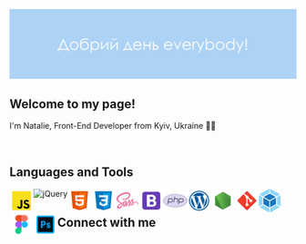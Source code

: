 ![Header](https://github.com/natasnovida/natasnovida/blob/main/assets/image.svg)

## Welcome to my page!<br/>
I'm Natalie, Front-End Developer from Kyiv, Ukraine :blue_heart::yellow_heart:

<br/>

## Languages and Tools
<a href="https://developer.mozilla.org/en-US/docs/Web/JavaScript" target="_blank"><img align="left" alt="JavaScript" height ="42px" src="assets/javascript.svg"></a>
<!-- <a href="https://www.typescriptlang.org/" target="_blank"><img align="left" alt="Typescirpt" height ="42px" src="assets/typescript.svg></a> -->
<!-- <a href="https://reactjs.org/" target="_blank"> <img align="left" alt="React" height ="42px" src="assets/react.svg"></a> -->
<a href="https://jquery.com/" target="_blank"><img align="left" alt="jQuery" height ="42px" src="https://img.icons8.com/external-tal-revivo-color-tal-revivo/48/000000/external-jquery-is-a-javascript-library-designed-to-simplify-html-logo-color-tal-revivo.png"></a>
<a href="https://html.spec.whatwg.org/multipage/" target="_blank"><img align="left" alt="HTML5" height ="42px" src="assets/html5.svg"></a>
<a href="https://www.w3.org/Style/CSS/Overview.en.html" target="_blank"><img align="left" alt="CSS3" height ="42px" src="assets/css3.svg"></a>
<a href="https://sass-lang.com/" target="_blank"><img align="left" alt="Sass" height ="42px" src="assets/sass.svg"></a>
<a href="https://getbootstrap.com/" target="_blank"><img align="left" alt="Bootstrap 4" height ="42px" src="assets/bootstrap.svg"></a>
<a href="https://www.php.net/" target="_blank"><img align="left" alt="php" height ="42px" src="assets/php.svg"></a>
<a href="https://wordpress.com/ru/" target="_blank"><img align="left" alt="Wordpress" height ="42px" src="assets/wordpress.svg"></a>
<a href="https://nodejs.org" target="_blank"><img align="left" alt="Node.js" height ="42px" src="assets/node.svg"></a>
<a href="https://git-scm.com/" target="_blank"><img align="left" alt="git" height='42px' src="assets/git-scm.svg"/></a>
<a href="https://webpack.js.org/" target="_blank"><img align="left" alt="Webpack" height='42px' src="assets/webpack.png"/></a>
<a href="https://www.figma.com/" target="_blank"><img align="left" alt="Figma" height='42px' src="assets/figma.svg"/></a>
<a href="https://www.adobe.com/ua/products/photoshop.html" target="_blank"><img align="left" alt="Photoshop" height='42px' src="assets/photoshop.svg"/></a>

<br/>

## Connect with me
